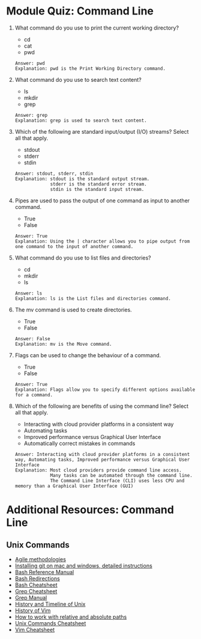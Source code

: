 # Module Quiz: Command Line

1. What command do you use to print the current working directory?
   - cd
   - cat
   - pwd
   ```
   Answer: pwd
   Explanation: pwd is the Print Working Directory command.
   ```

2. What command do you use to search text content?
   - ls
   - mkdir
   - grep
   ```
   Answer: grep
   Explanation: grep is used to search text content.
   ```

3. Which of the following are standard input/output (I/O) streams? Select all that apply.
   - stdout
   - stderr
   - stdin
   ```
   Answer: stdout, stderr, stdin
   Explanation: stdout is the standard output stream.
                stderr is the standard error stream.
                stdin is the standard input stream.
   ```

4. Pipes are used to pass the output of one command as input to another command.
   - True
   - False
   ```
   Answer: True
   Explanation: Using the | character allows you to pipe output from one command to the input of another command.
   ```

5. What command do you use to list files and directories?
   - cd
   - mkdir
   - ls
   ```
   Answer: ls
   Explanation: ls is the List files and directories command.
   ```

6. The mv command is used to create directories.
   - True
   - False
   ```
   Answer: False
   Explanation: mv is the Move command.
   ```

7. Flags can be used to change the behaviour of a command.
   - True
   - False
   ```
   Answer: True
   Explanation: Flags allow you to specify different options available for a command. 
   ```

8. Which of the following are benefits of using the command line? Select all that apply.
   - Interacting with cloud provider platforms in a consistent way
   - Automating tasks
   - Improved performance versus Graphical User Interface
   - Automatically correct mistakes in commands
   ```
   Answer: Interacting with cloud provider platforms in a consistent way, Automating tasks, Improved performance versus Graphical User Interface
   Explanation: Most cloud providers provide command line access.
                Many tasks can be automated through the command line.
                The Command Line Interface (CLI) uses less CPU and memory than a Graphical User Interface (GUI)
   ```


# Additional Resources: Command Line

## Unix Commands

- [Agile methodologies](https://www.planview.com/resources/guide/agile-methodologies-a-beginners-guide/)
- [Installing git on mac and windows, detailed instructions](https://git-scm.com/book/en/v2/Getting-Started-Installing-Git)
- [Bash Reference Manual](https://www.gnu.org/software/bash/manual/html_node/index.html#SEC_Contents)
- [Bash Redirections](https://www.gnu.org/software/bash/manual/html_node/Redirections.html#Redirections)
- [Bash Cheatsheet](https://devhints.io/bash)
- [Grep Cheatsheet](https://devhints.io/grep)
- [Grep Manual](https://man7.org/linux/man-pages/man1/grep.1.html)
- [History and Timeline of Unix](https://unix.org/what_is_unix/history_timeline.html)
- [History of Vim](https://en.wikipedia.org/wiki/Vim_(text_editor))
- [How to work with relative and absolute paths](https://www.geeksforgeeks.org/absolute-relative-pathnames-unix/)
- [Unix Commands Cheatsheet](https://cheatography.com/jluis/cheat-sheets/bash-and-unix-commands/)
- [Vim Cheatsheet](https://vim.rtorr.com/)